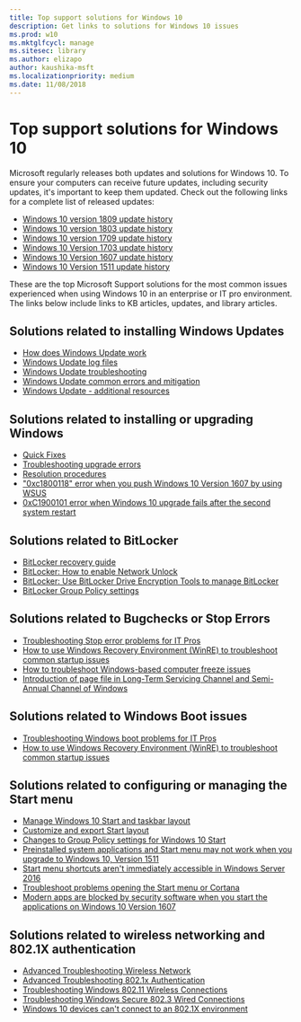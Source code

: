 ```yaml
---
title: Top support solutions for Windows 10
description: Get links to solutions for Windows 10 issues
ms.prod: w10
ms.mktglfcycl: manage
ms.sitesec: library
ms.author: elizapo
author: kaushika-msft
ms.localizationpriority: medium
ms.date: 11/08/2018
---
```

# Top support solutions for Windows 10

Microsoft regularly releases both updates and solutions for Windows 10. To ensure your computers can receive future updates, including security updates, it's important to keep them updated. Check out the following links for a complete list of released updates:

- [Windows 10 version 1809 update history](https://support.microsoft.com/help/4464619)
- [Windows 10 version 1803 update history](https://support.microsoft.com/help/4099479)
- [Windows 10 version 1709 update history](https://support.microsoft.com/help/4043454)
- [Windows 10 Version 1703 update history](https://support.microsoft.com/help/4018124)
- [Windows 10 Version 1607 update history](https://support.microsoft.com/help/4000825)
- [Windows 10 Version 1511 update history](https://support.microsoft.com/help/4000824)


These are the top Microsoft Support solutions for the most common issues experienced when using Windows 10 in an enterprise or IT pro environment. The links below include links to KB articles, updates, and library articles.

## Solutions related to installing Windows Updates
- [How does Windows Update work](https://docs.microsoft.com/en-us/windows/deployment/update/how-windows-update-works)
- [Windows Update log files](https://docs.microsoft.com/en-us/windows/deployment/update/windows-update-logs)
- [Windows Update troubleshooting](https://docs.microsoft.com/en-us/windows/deployment/update/windows-update-troubleshooting)
- [Windows Update common errors and mitigation](https://docs.microsoft.com/en-us/windows/deployment/update/windows-update-errors)
- [Windows Update - additional resources](https://docs.microsoft.com/en-us/windows/deployment/update/windows-update-resources)

## Solutions related to installing or upgrading Windows

- [Quick Fixes](https://docs.microsoft.com/en-us/windows/deployment/upgrade/quick-fixes)
- [Troubleshooting upgrade errors](https://docs.microsoft.com/en-us/windows/deployment/upgrade/troubleshoot-upgrade-errors)
- [Resolution procedures](https://docs.microsoft.com/en-us/windows/deployment/upgrade/resolution-procedures)
- ["0xc1800118" error when you push Windows 10 Version 1607 by using WSUS](https://support.microsoft.com/en-in/help/3194588/0xc1800118-error-when-you-push-windows-10-version-1607-by-using-wsus)
- [0xC1900101 error when Windows 10 upgrade fails after the second system restart](https://support.microsoft.com/en-in/help/3208485/0xc1900101-error-when-windows-10-upgrade-fails-after-the-second-system)

## Solutions related to BitLocker

- [BitLocker recovery guide](https://docs.microsoft.com/en-us/windows/security/information-protection/bitlocker/bitlocker-recovery-guide-plan)
- [BitLocker: How to enable Network Unlock](https://docs.microsoft.com/en-us/windows/security/information-protection/bitlocker/bitlocker-how-to-enable-network-unlock)
- [BitLocker: Use BitLocker Drive Encryption Tools to manage BitLocker](https://docs.microsoft.com/en-us/windows/security/information-protection/bitlocker/bitlocker-use-bitlocker-drive-encryption-tools-to-manage-bitlocker)
- [BitLocker Group Policy settings](https://docs.microsoft.com/en-us/windows/security/information-protection/bitlocker/bitlocker-group-policy-settings)

## Solutions related to Bugchecks or Stop Errors
- [Troubleshooting Stop error problems for IT Pros](https://support.microsoft.com/help/3106831/troubleshooting-stop-error-problems-for-it-pros)
- [How to use Windows Recovery Environment (WinRE) to troubleshoot common startup issues](https://support.microsoft.com/help/4026030/how-to-use-windows-recovery-environment-winre-to-troubleshoot-common-s)
- [How to troubleshoot Windows-based computer freeze issues](https://support.microsoft.com/help/3118553/how-to-troubleshoot-windows-based-computer-freeze-issues)
- [Introduction of page file in Long-Term Servicing Channel and Semi-Annual Channel of Windows](https://support.microsoft.com/help/4133658)


## Solutions related to Windows Boot issues
- [Troubleshooting Windows boot problems for IT Pros](https://support.microsoft.com/help/4343769)
- [How to use Windows Recovery Environment (WinRE) to troubleshoot common startup issues](https://support.microsoft.com/help/4026030/how-to-use-windows-recovery-environment-winre-to-troubleshoot-common-s)


## Solutions related to configuring or managing the Start menu
- [Manage Windows 10 Start and taskbar layout](/windows/configuration/windows-10-start-layout-options-and-policies)
- [Customize and export Start layout](/windows/configuration/customize-and-export-start-layout)
- [Changes to Group Policy settings for Windows 10 Start](/windows/configuration/changes-to-start-policies-in-windows-10)
- [Preinstalled system applications and Start menu may not work when you upgrade to Windows 10, Version 1511](https://support.microsoft.com/help/3152599)
- [Start menu shortcuts aren't immediately accessible in Windows Server 2016](https://support.microsoft.com/help/3198613)
- [Troubleshoot problems opening the Start menu or Cortana](https://support.microsoft.com/help/12385/windows-10-troubleshoot-problems-opening-start-menu-cortana)
- [Modern apps are blocked by security software when you start the applications on Windows 10 Version 1607](https://support.microsoft.com/help/4016973/modern-apps-are-blocked-by-security-software-when-you-start-the-applic)

## Solutions related to wireless networking and 802.1X authentication
- [Advanced Troubleshooting Wireless Network](Connectivity]https://docs.microsoft.com/en-us/windows/client-management/advanced-troubleshooting-wireless-network-connectivity)
- [Advanced Troubleshooting 802.1x Authentication](https://docs.microsoft.com/en-us/windows/client-management/advanced-troubleshooting-802-authentication)
- [Troubleshooting Windows 802.11 Wireless Connections](https://docs.microsoft.com/en-us/previous-versions/windows/it-pro/windows-vista/cc766215(v=ws.10))
- [Troubleshooting Windows Secure 802.3 Wired Connections](https://docs.microsoft.com/en-us/previous-versions/windows/it-pro/windows-vista/cc749352(v%3dws.10))
- [Windows 10 devices can't connect to an 802.1X environment](https://support.microsoft.com/kb/3121002)

